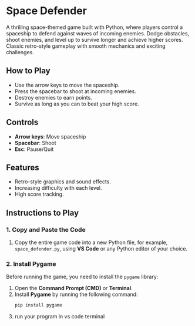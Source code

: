 # Space Defender

A thrilling space-themed game built with Python, where players control a spaceship to defend against waves of incoming enemies. Dodge obstacles, shoot enemies, and level up to survive longer and achieve higher scores. Classic retro-style gameplay with smooth mechanics and exciting challenges.

## How to Play

- Use the arrow keys to move the spaceship.
- Press the spacebar to shoot at incoming enemies.
- Destroy enemies to earn points.
- Survive as long as you can to beat your high score.

## Controls

- **Arrow keys**: Move spaceship
- **Spacebar**: Shoot
- **Esc**: Pause/Quit

## Features

- Retro-style graphics and sound effects.
- Increasing difficulty with each level.
- High score tracking.

## Instructions to Play

### 1. Copy and Paste the Code

1. Copy the entire game code into a new Python file, for example, `space_defender.py`, using **VS Code** or any Python editor of your choice.

### 2. Install Pygame

Before running the game, you need to install the `pygame` library:

1. Open the **Command Prompt (CMD)** or **Terminal**.
2. Install **Pygame** by running the following command:
   ```bash
   pip install pygame

3. run your program in vs code terminal
